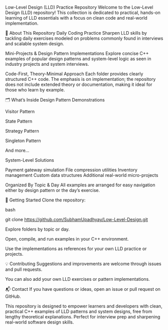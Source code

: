 Low-Level Design (LLD) Practice Repository
Welcome to the Low-Level Design (LLD) repository!
This collection is dedicated to practical, hands-on learning of LLD essentials with a focus on clean code and real-world implementation.

📖 About This Repository
Daily Coding Practice
Sharpen LLD skills by tackling daily exercises modeled on problems commonly found in interviews and scalable system design.

Mini-Projects & Design Pattern Implementations
Explore concise C++ examples of popular design patterns and system-level logic as seen in industry projects and system interviews.

Code-First, Theory-Minimal Approach
Each folder provides clearly structured C++ code. The emphasis is on implementation; the repository does not include extended theory or documentation, making it ideal for those who learn by example.

🗂️ What’s Inside
Design Pattern Demonstrations

Visitor Pattern

State Pattern

Strategy Pattern

Singleton Pattern

And more...


System-Level Solutions

Payment gateway simulation
File compression utilities
Inventory management
Custom data structures
Additional real-world micro-projects

Organized By Topic & Day
All examples are arranged for easy navigation either by design pattern or the day’s exercise.

🚀 Getting Started
Clone the repository:

bash

git clone https://github.com/SubhamUpadhyay/Low-Level-Design.git

Explore folders by topic or day.

Open, compile, and run examples in your C++ environment.

Use the implementations as references for your own LLD practice or projects.

💡 Contributing
Suggestions and improvements are welcome through issues and pull requests.

You can also add your own LLD exercises or pattern implementations.

📬 Contact
If you have questions or ideas, open an issue or pull request on GitHub.

This repository is designed to empower learners and developers with clean, practical C++ examples of LLD patterns and system designs, free from lengthy theoretical explanations. Perfect for interview prep and sharpening real-world software design skills.

